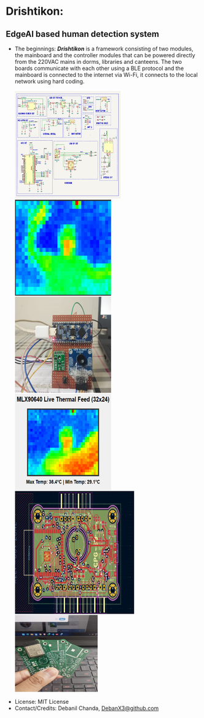 # Drishtikon:
## EdgeAI based human detection system <br>
 
+ The beginnings: ***Drishtikon*** is a framework consisting of two modules, the mainboard and the controller modules that can be powered directly from the 220VAC mains in dorms, libraries and canteens. The two boards communicate with each other using a BLE protocol and the mainboard is connected to the internet via Wi-Fi, it connects to the local network using hard coding.<br> <br>
  <div>
  <img src="https://github.com/Debanx3/Drishtikon/blob/main/Elements/pic3.png" alt="Mainboard PCB" width="275" height="280">
  <img src="https://github.com/Debanx3/Drishtikon/blob/main/Elements/feed_1.png" alt="Mainboard PCB" width="250" height="250">
  <img src="https://github.com/Debanx3/Drishtikon/blob/main/Elements/fac.jpg" alt="Mainboard PCB" width="250" height="250">
  <img src="https://github.com/Debanx3/Drishtikon/blob/main/Elements/feed_3.png" alt="Mainboard PCB" width="250" height="250">
  <img src="https://github.com/Debanx3/Drishtikon/blob/main/Elements/pic4.png" alt="Mainboard PCB" width="310" height="320">
  <img src="https://github.com/Debanx3/Drishtikon/blob/main/Elements/picx.jpg" alt="Mainboard PCB" width="215" height="200">
  </div>

* License: MIT License
* Contact/Credits: Debanil Chanda, [DebanX3@github.com](mailto:debanx3@github.com)
